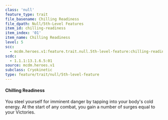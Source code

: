 ```yaml
---
class: 'null'
feature_type: trait
file_basename: Chilling Readiness
file_dpath: Null/5th-Level Features
item_id: chilling-readiness
item_index: '01'
item_name: Chilling Readiness
level: 5
scc:
  - mcdm.heroes.v1:feature.trait.null.5th-level-feature:chilling-readiness
scdc:
  - 1.1.1:13.1.6.5:01
source: mcdm.heroes.v1
subclass: Cryokinetic
type: feature/trait/null/5th-level-feature
---
```


#### Chilling Readiness

You steel yourself for imminent danger by tapping into your body's cold energy. At the start of any combat, you gain a number of surges equal to your Victories.
